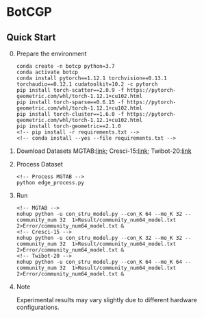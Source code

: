 # BotCGP

## Quick Start
0. Prepare the environment

    ```
    conda create -n botcp python=3.7
    conda activate botcp
    conda install pytorch==1.12.1 torchvision==0.13.1 torchaudio==0.12.1 cudatoolkit=10.2 -c pytorch
    pip install torch-scatter==2.0.9 -f https://pytorch-geometric.com/whl/torch-1.12.1+cu102.html
    pip install torch-sparse==0.6.15 -f https://pytorch-geometric.com/whl/torch-1.12.1+cu102.html
    pip install torch-cluster==1.6.0 -f https://pytorch-geometric.com/whl/torch-1.12.1+cu102.html
    pip install torch-geometric==2.1.0
    <!-- pip install -r requirements.txt -->
    <!-- conda install --yes --file requirements.txt -->
    ```
1. Download Datasets
    MGTAB:[link](https://drive.usercontent.google.com/download?id=1gbWNOoU1JB8RrTu2a5j9KMNVa9wX72Fe&export=download&authuser=0);  Cresci-15:[link](https://drive.usercontent.google.com/download?id=1AzMUNt70we5G2DShS8hk5qH95VR9HfD3&export=download&authuser=0); Twibot-20:[link](https://github.com/BunsenFeng/TwiBot-20)

2. Process Dataset
    ```
    <!-- Process MGTAB -->
    python edge_process.py
    ```

3. Run

    ```
    <!-- MGTAB -->
    nohup python -u con_stru_model.py --con_K 64 --mo_K 32 --community_num 32  1>Result/community_num64_model.txt 2>Error/community_num64_model.txt &
    <!-- Cresci-15 -->
    nohup python -u con_stru_model.py --con_K 32 --mo_K 32 --community_num 32  1>Result/community_num64_model.txt 2>Error/community_num64_model.txt &
    <!-- Twibot-20 -->
    nohup python -u con_stru_model.py --con_K 64 --mo_K 64 --community_num 32  1>Result/community_num64_model.txt 2>Error/community_num64_model.txt &
    ```

4. Note

    Experimental results may vary slightly due to different hardware configurations.